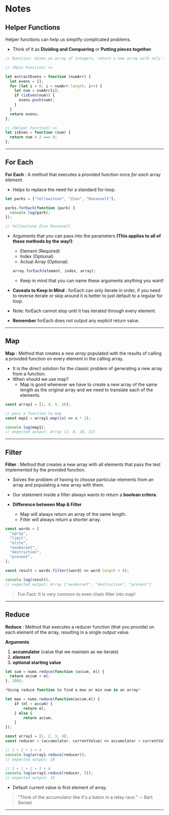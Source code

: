 # **Notes**

## **Helper Functions**

Helper functions can help us simplify complicated problems.

- Think of it as **Dividing and Conquering** or **Putting pieces together**.

```js
// Question: Given an array of integers, return a new array with only the evens.

// (Main Function) >>

let extractEvens = function (numArr) {
  let evens = [];
  for (let i = 0; i < numArr.length; i++) {
    let num = numArr[i];
    if (isEven(num)) {
      evens.push(num);
    }
  }
  return evens;
};

// (Helper Function) >>
let isEven = function (num) {
  return num % 2 === 0;
};
```

---

## **For Each**

**For Each** : A method that executes a provided function once _for each_ array element.

- Helps to replace the need for a standard for-loop.

```js
let parks = ["Yellowstone", "Zion", "Roosevelt"];

parks.forEach(function (park) {
  console.log(park);
});

// Yellowstone Zion Roosevelt
```

- Arguments that you can pass into the parameters **(This applies to all of these methods by the way!)**:

  - Element (Required)
  - Index (Optional)
  - Actual Array (Optional)

  ```js
  array.forEach(element, index, array);
  ```

  - Keep in mind that you can name these arguments anything you want!

- **Caveats to Keep in Mind** : forEach can only iterate in order, if you need to reverse iterate or skip around it is better to just default to a regular for loop.
- Note: forEach cannot stop until it has iterated through every element.
- **Remember** forEach does not output any explicit return value.

---

## **Map**

**Map** : Method that creates a _new array_ populated with the results of calling a provided function on every element in the calling array.

- It is the direct solution for the classic problem of generating a new array from a function.
- When should we use map?
  - Map is good whenever we have to create a new array of the same length as the original array and we need to translate each of the elements.

```js
const array1 = [1, 4, 9, 16];

// pass a function to map
const map1 = array1.map((x) => x * 2);

console.log(map1);
// expected output: Array [2, 8, 18, 32]
```

---

## **Filter**

**Filter** : Method that creates a new array with all elements that pass the test implemented by the provided function.

- Solves the problem of having to choose particular elements from an array and populating a new array with them.

- Our statement inside a filter always wants to return a **boolean critera**.

- **Difference between Map & Filter**
  - Map will always return an array of the same length.
  - Filter will always return a shorter array.

```js
const words = [
  "spray",
  "limit",
  "elite",
  "exuberant",
  "destruction",
  "present",
];

const result = words.filter((word) => word.length > 6);

console.log(result);
// expected output: Array ["exuberant", "destruction", "present"]
```

> Fun Fact: It is very common to even chain filter into map!

---

## **Reduce**

**Reduce** : Method that executes a reducer function (that you provide) on each element of the array, resulting in a single output value.

**Arguments**

1. **accumulator** (value that we maintain as we iterate)
2. **element**
3. **optional starting value**

```js
let sum = nums.reduce(function (accum, el) {
  return accum + el;
}, 100);
```

```js
*Using reduce function to find a max or min num in an array*

let max = nums.reduce(function(accum,el) {
    if (el > accum) {
        return el;
    } else {
        return accum;
    }
});
```

```js
const array1 = [1, 2, 3, 4];
const reducer = (accumulator, currentValue) => accumulator + currentValue;

// 1 + 2 + 3 + 4
console.log(array1.reduce(reducer));
// expected output: 10

// 5 + 1 + 2 + 3 + 4
console.log(array1.reduce(reducer, 5));
// expected output: 15
```

- Default current value is first element of array.

> "Think of the accumulator like it's a baton in a relay race." -- Bart Sensei

---
